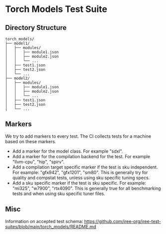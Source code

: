 # Torch Models Test Suite

## Directory Structure

```
torch_models/
├── model1/
│   ├── modules/
│   │   ├── module1.json
│   │   ├── module2.json
│   │   └── ...
│   ├── test1.json
│   ├── test2.json
│   └── ...
├── model2/
│   ├── modules/
│   │   ├── module1.json
│   │   ├── module2.json
│   │   └── ...
│   ├── test1.json
│   ├── test2.json
│   └── ...
```

## Markers

We try to add markers to every test. The CI collects tests for a machine based
on these markers.

- Add a marker for the model class. For example "sdxl".
- Add a marker for the compilation backend for the test. For example
  "llvm-cpu", "hip", "spirv".
- Add a compilation target specific marker if the test is sku independent. For
  example: "gfx942", "gfx1201", "sm80". This is generally try for quality and
  compstat tests, unless using sku specific tuning specs.
- Add a sku specific marker if the test is sku specific. For example: "mi325",
  "w7900", "rtx4090". This is generally true for all benchmarking tests and
  when using sku specific tuner files.

## Misc

Information on accepted test schema: https://github.com/iree-org/iree-test-suites/blob/main/torch_models/README.md
